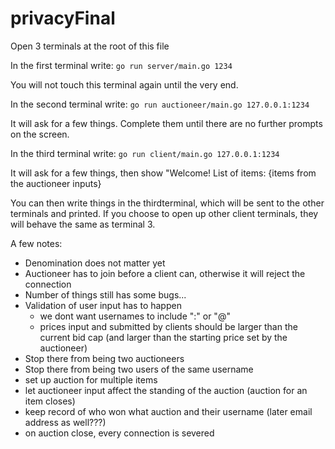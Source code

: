 # privacyFinal

Open 3 terminals at the root of this file

In the first terminal write:
``` go run server/main.go 1234 ```

You will not touch this terminal again until the very end.


In the second terminal write:
``` go run auctioneer/main.go 127.0.0.1:1234 ```

It will ask for a few things. Complete them until there are no further prompts on the screen. 




In the third terminal write:
``` go run client/main.go 127.0.0.1:1234 ```

It will ask for a few things, then show "Welcome! List of items: {items from the auctioneer inputs}



You can then write things in the thirdterminal, which will be sent to the other terminals and printed. If you choose to open up other client terminals, they will behave the same as terminal 3.


A few notes:

- Denomination does not matter yet
- Auctioneer has to join before a client can, otherwise it will reject the connection
- Number of things still has some bugs...
- Validation of user input has to happen
    - we dont want usernames to include ":" or "@"
    - prices input and submitted by clients should be larger than the current bid cap (and larger than the starting price set by the auctioneer)
- Stop there from being two auctioneers
- Stop there from being two users of the same username
- set up auction for multiple items
- let auctioneer input affect the standing of the auction (auction for an item closes)
- keep record of who won what auction and their username (later email address as well???)
- on auction close, every connection is severed
